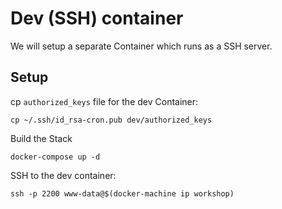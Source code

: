 Dev (SSH) container
===================

We will setup a separate Container which runs as a SSH server.

## Setup

cp `authorized_keys` file for the dev Container:

```
cp ~/.ssh/id_rsa-cron.pub dev/authorized_keys
```

Build the Stack

```
docker-compose up -d
```

SSH to the dev container:

```
ssh -p 2200 www-data@$(docker-machine ip workshop)
```
